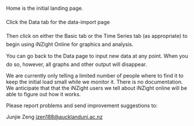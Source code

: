 

Home is the initial landing page.

 

Click the Data tab for the data-import page

 

Then click on either the Basic tab or the Time Series tab (as appropriate) to begin using iNZight Online for graphics and analysis.  

 

You can go back to the Data page to input new data at any point.  When you do so, however, all graphs and other output will disappear.

 

We are currently only telling a limited number of people where to find it to keep the initial load small while we monitor it. There is no documentation. We anticipate that that the iNZight users we tell about iNZight online will be able to figure out how it works.

 

Please report problems and send improvement suggestions to:

Junjie Zeng <jzen188@aucklanduni.ac.nz>   
